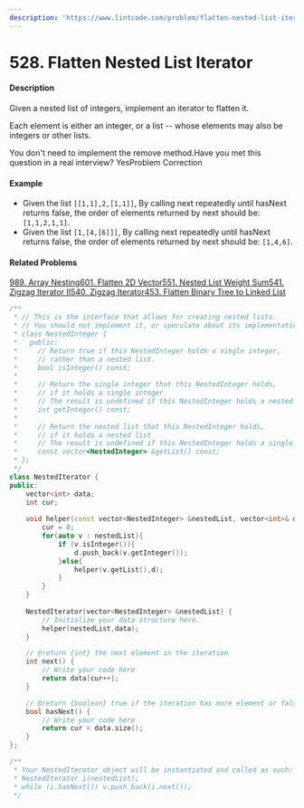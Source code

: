```yaml
---
description: 'https://www.lintcode.com/problem/flatten-nested-list-iterator/description'
---
```


# 528. Flatten Nested List Iterator



#### Description

Given a nested list of integers, implement an iterator to flatten it.

Each element is either an integer, or a list -- whose elements may also be integers or other lists.

You don't need to implement the remove method.Have you met this question in a real interview?  YesProblem Correction

#### Example

* Given the list `[[1,1],2,[1,1]]`, By calling next repeatedly until hasNext returns false, the order of elements returned by next should be: `[1,1,2,1,1]`.
* Given the list `[1,[4,[6]]]`, By calling next repeatedly until hasNext returns false, the order of elements returned by next should be: `[1,4,6]`.

#### Related Problems

[989. Array Nesting](https://www.lintcode.com/problem/array-nesting)[601. Flatten 2D Vector](https://www.lintcode.com/problem/flatten-2d-vector)[551. Nested List Weight Sum](https://www.lintcode.com/problem/nested-list-weight-sum)[541. Zigzag Iterator II](https://www.lintcode.com/problem/zigzag-iterator-ii)[540. Zigzag Iterator](https://www.lintcode.com/problem/zigzag-iterator)[453. Flatten Binary Tree to Linked List](https://www.lintcode.com/problem/flatten-binary-tree-to-linked-list)



```cpp
/**
 * // This is the interface that allows for creating nested lists.
 * // You should not implement it, or speculate about its implementation
 * class NestedInteger {
 *   public:
 *     // Return true if this NestedInteger holds a single integer,
 *     // rather than a nested list.
 *     bool isInteger() const;
 *
 *     // Return the single integer that this NestedInteger holds,
 *     // if it holds a single integer
 *     // The result is undefined if this NestedInteger holds a nested list
 *     int getInteger() const;
 *
 *     // Return the nested list that this NestedInteger holds,
 *     // if it holds a nested list
 *     // The result is undefined if this NestedInteger holds a single integer
 *     const vector<NestedInteger> &getList() const;
 * };
 */
class NestedIterator {
public:
    vector<int> data;
    int cur;
    
    void helper(const vector<NestedInteger> &nestedList, vector<int>& d){
        cur = 0;
        for(auto v : nestedList){
            if (v.isInteger()){
                d.push_back(v.getInteger());
            }else{
                helper(v.getList(),d);
            }
        }
    }
    
    NestedIterator(vector<NestedInteger> &nestedList) {
        // Initialize your data structure here.
        helper(nestedList,data);
    }

    // @return {int} the next element in the iteration
    int next() {
        // Write your code here
        return data[cur++];
    }

    // @return {boolean} true if the iteration has more element or false
    bool hasNext() {
        // Write your code here
        return cur < data.size();
    }
};

/**
 * Your NestedIterator object will be instantiated and called as such:
 * NestedIterator i(nestedList);
 * while (i.hasNext()) v.push_back(i.next());
 */
```



